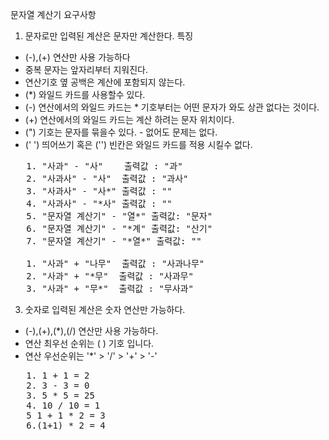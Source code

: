 문자열 계산기 요구사항

1. 문자로만 입력된 계산은 문자만 계산한다.
특징
- (-),(+) 연산만 사용 가능하다
- 중복 문자는 앞자리부터 지워진다.
- 연산기호 옆 공백은 계산에 포함되지 않는다.
- (*) 와일드 카드를 사용할수 있다.
- (-) 연산에서의 와일드 카드는 * 기호부터는 어떤 문자가 와도 상관 없다는 것이다.
- (+) 연산에서의 와일드 카드는 계산 하려는 문자 위치이다.
- (") 기호는 문자를 묶을수 있다. - 없어도 문제는 없다. 
- (' ') 띄어쓰기 혹은 ('') 빈칸은 와일드 카드를 적용 시킬수 없다. 
<pre>
   1. "사과" - "사"    출력값 : "과"
   2. "사과사" - "사"  출력값 : "과사"
   3. "사과사" - "사*" 출력값 : ""
   4. "사과사" - "*사" 출력값 : ""
   5. "문자열 계산기" - "열*" 출력값: "문자"
   6. "문자열 계산기" - "*계" 출력값: "산기"
   7. "문자열 계산기" - "*열*" 출력값: ""

   1. "사과" + "나무"  출력값 : "사과나무" 
   2. "사과" + "*무"  출력값 : "사과무"
   3. "사과" + "무*"  출력값 : "무사과"
</pre>

3. 숫자로 입력된 계산은 숫자 연산만 가능하다.
- (-),(+),(*),(/) 연산만 사용 가능하다.
- 연산 최우선 순위는 ( )  기호  입니다. 
- 연산 우선순위는 '*' > '/' > '+' > '-'  
<pre>
   1. 1 + 1 = 2
   2. 3 - 3 = 0
   3. 5 * 5 = 25
   4. 10 / 10 = 1
   5 1 + 1 * 2 = 3  
   6.(1+1) * 2 = 4
</pre>